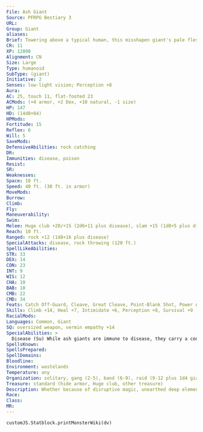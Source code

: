 ```yaml
---
File: Ash Giant
Source: PFRPG Bestiary 3
URL: 
Group: Giant
aliases: 
Brief: Towering above a typical human, this misshapen giant's pale flesh is covered in purulent sores and bulbous tumors.
CR: 11
XP: 12800
Alignment: CN
Size: Large
Type: humanoid
SubType: (giant)
Initiative: 2
Senses: low-light vision; Perception +8
Aura: 
AC: 25, touch 11, flat-footed 23
ACMods: (+4 armor, +2 Dex, +10 natural, -1 size)
HP: 147
HD: (14d8+84)
HPMods: 
Fortitude: 15
Reflex: 6
Will: 5
SaveMods: 
DefensiveAbilities: rock catching
DR: 
Immunities: disease, poison
Resist: 
SR: 
Weaknesses: 
Space: 10 ft.
Speed: 40 ft. (30 ft. in armor)
MoveMods: 
Burrow: 
Climb: 
Fly: 
Maneuverability: 
Swim: 
Melee: Huge club +20/+15 (2d6+11 plus disease), slam +15 (1d8+5 plus disease) or   2 slams +20 (1d8+11 plus disease)
Reach: 10 ft.
Ranged: rock +12 (1d8+16 plus disease)
SpecialAttacks: disease, rock throwing (120 ft.)
SpellLikeAbilities: 
STR: 33
DEX: 14
CON: 23
INT: 9
WIS: 12
CHA: 10
BAB: 10
CMB: 22
CMD: 34
Feats: Catch Off-Guard, Cleave, Great Cleave, Point-Blank Shot, Power Attack, Precise Shot, Self-Sufficient
Skills: Climb +14, Heal +7, Intimidate +6, Perception +8, Survival +9
RacialMods: 
Languages: Common, Giant
SQ: oversized weapon, vermin empathy +14
SpecialAbilities: >
  Disease (Su) While ash giants are immune to disease, they carry a contagious form of leprosy. Any creature struck by an ash giant's attacks is exposed to this virulent sickness.  Ash Leprosy: Injury; save Fort 23; onset 1 minute; frequency 1/day; effect 1d2 Con damage, 1d2 Cha drain; cure 2 consecutive saves. The save DC is Constitution-based.  Oversized Weapon (Ex) An ash giant can wield Huge weapons without penalty.  Vermin Empathy (Ex) This ability functions as a druid's wild empathy ability, save that it works only on vermin. An ash giant uses its Hit Dice (normally 14) as its effective druid level. Vermin are normally mindless, but this empathic communication imparts upon them a modicum of implanted intelligence, allowing the ash giant to train vermin and use them as guardians (although it does not grant them skills or feats).
SpellsKnown: 
SpellsPrepared: 
SpellDomains: 
Bloodline: 
Environment: wastelands
Temperature: any
Organization: solitary, gang (2-5), band (6-9), raid (9-12 plus 1d4 giant vermin), or tribe (13-30 plus 35% noncombatants, plus 1 barbarian or fighter chief of 6th-8th level and 6-8 giant vermin)
Treasure: standard (hide armor, Huge club, other treasure)
Description: Whether because of disruptive magic, unearthed deep elements, or alien technology that fell calamitously from the sky, ash giants are victims of their barren terrains. Yet they somehow survive and even thrive in these desperate lands. Ash giants have an uncanny ability to bond with the enormous and often mutated vermin they share the landscape with, and sometimes use the largest of these creatures as mounts.  Ash giants are brash and violent, and their humor is incredibly dark. Killing someone through a prank is just as funny as tripping a friend while on a hunt. While not inherently evil, lifetimes of being antagonized by other tribes have practically bred violence into their minds.  Ash giants are 10 feet tall and weigh 1,200 pounds.
Race: 
Class: 
MR: 
---
```

```dataviewjs
customJS.Statblock.printMonsterWiki(dv)
```
